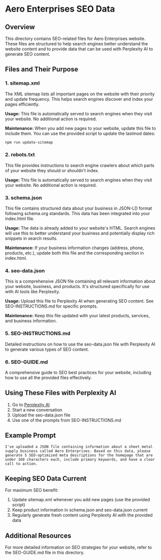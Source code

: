 # Aero Enterprises SEO Data

## Overview

This directory contains SEO-related files for Aero Enterprises website. These files are structured to help search engines better understand the website content and to provide data that can be used with Perplexity AI to generate SEO content.

## Files and Their Purpose

### 1. sitemap.xml

The XML sitemap lists all important pages on the website with their priority and update frequency. This helps search engines discover and index your pages efficiently.

**Usage:** This file is automatically served to search engines when they visit your website. No additional action is required.

**Maintenance:** When you add new pages to your website, update this file to include them. You can use the provided script to update the lastmod dates:

```bash
npm run update-sitemap
```

### 2. robots.txt

This file provides instructions to search engine crawlers about which parts of your website they should or shouldn't index.

**Usage:** This file is automatically served to search engines when they visit your website. No additional action is required.

### 3. schema.json

This file contains structured data about your business in JSON-LD format following schema.org standards. This data has been integrated into your index.html file.

**Usage:** The data is already added to your website's HTML. Search engines will use this to better understand your business and potentially display rich snippets in search results.

**Maintenance:** If your business information changes (address, phone, products, etc.), update both this file and the corresponding section in index.html.

### 4. seo-data.json

This is a comprehensive JSON file containing all relevant information about your website, business, and products. It's structured specifically for use with AI tools like Perplexity.

**Usage:** Upload this file to Perplexity AI when generating SEO content. See SEO-INSTRUCTIONS.md for specific prompts.

**Maintenance:** Keep this file updated with your latest products, services, and business information.

### 5. SEO-INSTRUCTIONS.md

Detailed instructions on how to use the seo-data.json file with Perplexity AI to generate various types of SEO content.

### 6. SEO-GUIDE.md

A comprehensive guide to SEO best practices for your website, including how to use all the provided files effectively.

## Using These Files with Perplexity AI

1. Go to [Perplexity AI](https://www.perplexity.ai/)
2. Start a new conversation
3. Upload the seo-data.json file
4. Use one of the prompts from SEO-INSTRUCTIONS.md

## Example Prompt

```
I've uploaded a JSON file containing information about a sheet metal supply business called Aero Enterprises. Based on this data, please generate 5 SEO-optimized meta descriptions for the homepage that are under 160 characters each, include primary keywords, and have a clear call to action.
```

## Keeping SEO Data Current

For maximum SEO benefit:

1. Update sitemap.xml whenever you add new pages (use the provided script)
2. Keep product information in schema.json and seo-data.json current
3. Regularly generate fresh content using Perplexity AI with the provided data

## Additional Resources

For more detailed information on SEO strategies for your website, refer to the SEO-GUIDE.md file in this directory.